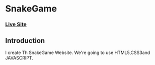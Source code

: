 # SnakeGame

### [Live Site](https://mahamudm90.github.io/SNAKE-GAME/)

## Introduction 
I create Th SnakeGame Website. We're going to use HTML5,CSS3and JAVASCRIPT.


